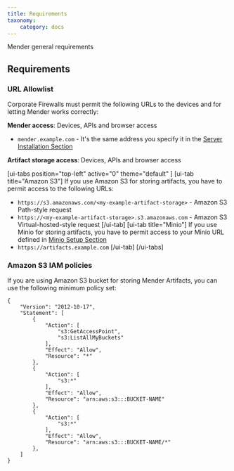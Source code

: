 ```yaml
---
title: Requirements
taxonomy:
    category: docs
---
```


Mender general requirements

## Requirements

### URL Allowlist
Corporate Firewalls must permit the following URLs to the devices and for letting Mender works correctly:

**Mender access**: Devices, APIs and browser access
* `mender.example.com` - It's the same address you specify it in the [Server Installation Section](../../07.Server-installation/)

**Artifact storage access**: Devices, APIs and browser access

[ui-tabs position="top-left" active="0" theme="default" ]
[ui-tab title="Amazon S3"]
If you use Amazon S3 for storing artifacts, you have to permit access to the following URLs:
* `https://s3.amazonaws.com/<my-example-artifact-storage>` - Amazon S3 Path-style request
* `https://<my-example-artifact-storage>.s3.amazonaws.com` - Amazon S3 Virtual-hosted-style request
[/ui-tab]
[ui-tab title="Minio"]
If you use Minio for storing artifacts, you have to permit access to your 
Minio URL defined in [Minio Setup Section](../../07.Server-installation/04.Production-installation-with-kubernetes/04.Minio/docs.md)
* `https://artifacts.example.com`
[/ui-tab]
[/ui-tabs]


### Amazon S3 IAM policies
If you are using Amazon S3 bucket for storing Mender Artifacts, you can use the following minimum policy set:

```
{
    "Version": "2012-10-17",
    "Statement": [
        {
            "Action": [
                "s3:GetAccessPoint",
                "s3:ListAllMyBuckets"
            ],
            "Effect": "Allow",
            "Resource": "*"
        },
        {
            "Action": [
                "s3:*"
            ],
            "Effect": "Allow",
            "Resource": "arn:aws:s3:::BUCKET-NAME"
        },
        {
            "Action": [
                "s3:*"
            ],
            "Effect": "Allow",
            "Resource": "arn:aws:s3:::BUCKET-NAME/*"
        },
    ]
}
```
